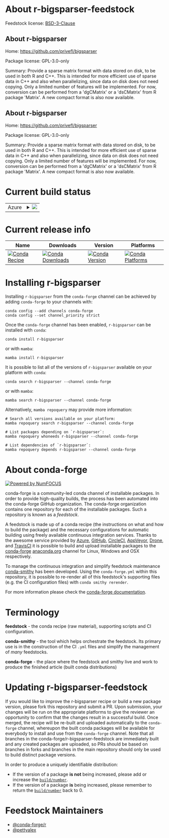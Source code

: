 About r-bigsparser-feedstock
============================

Feedstock license: [BSD-3-Clause](https://github.com/conda-forge/r-bigsparser-feedstock/blob/main/LICENSE.txt)


About r-bigsparser
------------------

Home: https://github.com/privefl/bigsparser

Package license: GPL-3.0-only

Summary: Provide a sparse matrix format with data stored on disk, to be used in both R and C++. This is intended for more efficient use of sparse data in C++ and also when parallelizing, since data on disk does not need copying. Only a limited number of features will be implemented. For now, conversion can be performed from a 'dgCMatrix' or a 'dsCMatrix' from R package 'Matrix'. A new compact format is also now available.

About r-bigsparser
------------------

Home: https://github.com/privefl/bigsparser

Package license: GPL-3.0-only

Summary: Provide a sparse matrix format with data stored on disk, to be used in both R and C++. This is intended for more efficient use of sparse data in C++ and also when parallelizing, since data on disk does not need copying. Only a limited number of features will be implemented. For now, conversion can be performed from a 'dgCMatrix' or a 'dsCMatrix' from R package 'Matrix'. A new compact format is also now available.

Current build status
====================


<table>
    
  <tr>
    <td>Azure</td>
    <td>
      <details>
        <summary>
          <a href="https://dev.azure.com/conda-forge/feedstock-builds/_build/latest?definitionId=20514&branchName=main">
            <img src="https://dev.azure.com/conda-forge/feedstock-builds/_apis/build/status/r-bigsparser-feedstock?branchName=main">
          </a>
        </summary>
        <table>
          <thead><tr><th>Variant</th><th>Status</th></tr></thead>
          <tbody><tr>
              <td>linux_64_r_base4.2</td>
              <td>
                <a href="https://dev.azure.com/conda-forge/feedstock-builds/_build/latest?definitionId=20514&branchName=main">
                  <img src="https://dev.azure.com/conda-forge/feedstock-builds/_apis/build/status/r-bigsparser-feedstock?branchName=main&jobName=linux&configuration=linux%20linux_64_r_base4.2" alt="variant">
                </a>
              </td>
            </tr><tr>
              <td>linux_64_r_base4.3</td>
              <td>
                <a href="https://dev.azure.com/conda-forge/feedstock-builds/_build/latest?definitionId=20514&branchName=main">
                  <img src="https://dev.azure.com/conda-forge/feedstock-builds/_apis/build/status/r-bigsparser-feedstock?branchName=main&jobName=linux&configuration=linux%20linux_64_r_base4.3" alt="variant">
                </a>
              </td>
            </tr><tr>
              <td>osx_64_r_base4.2</td>
              <td>
                <a href="https://dev.azure.com/conda-forge/feedstock-builds/_build/latest?definitionId=20514&branchName=main">
                  <img src="https://dev.azure.com/conda-forge/feedstock-builds/_apis/build/status/r-bigsparser-feedstock?branchName=main&jobName=osx&configuration=osx%20osx_64_r_base4.2" alt="variant">
                </a>
              </td>
            </tr><tr>
              <td>osx_64_r_base4.3</td>
              <td>
                <a href="https://dev.azure.com/conda-forge/feedstock-builds/_build/latest?definitionId=20514&branchName=main">
                  <img src="https://dev.azure.com/conda-forge/feedstock-builds/_apis/build/status/r-bigsparser-feedstock?branchName=main&jobName=osx&configuration=osx%20osx_64_r_base4.3" alt="variant">
                </a>
              </td>
            </tr><tr>
              <td>win_64</td>
              <td>
                <a href="https://dev.azure.com/conda-forge/feedstock-builds/_build/latest?definitionId=20514&branchName=main">
                  <img src="https://dev.azure.com/conda-forge/feedstock-builds/_apis/build/status/r-bigsparser-feedstock?branchName=main&jobName=win&configuration=win%20win_64_" alt="variant">
                </a>
              </td>
            </tr>
          </tbody>
        </table>
      </details>
    </td>
  </tr>
</table>

Current release info
====================

| Name | Downloads | Version | Platforms |
| --- | --- | --- | --- |
| [![Conda Recipe](https://img.shields.io/badge/recipe-r--bigsparser-green.svg)](https://anaconda.org/conda-forge/r-bigsparser) | [![Conda Downloads](https://img.shields.io/conda/dn/conda-forge/r-bigsparser.svg)](https://anaconda.org/conda-forge/r-bigsparser) | [![Conda Version](https://img.shields.io/conda/vn/conda-forge/r-bigsparser.svg)](https://anaconda.org/conda-forge/r-bigsparser) | [![Conda Platforms](https://img.shields.io/conda/pn/conda-forge/r-bigsparser.svg)](https://anaconda.org/conda-forge/r-bigsparser) |

Installing r-bigsparser
=======================

Installing `r-bigsparser` from the `conda-forge` channel can be achieved by adding `conda-forge` to your channels with:

```
conda config --add channels conda-forge
conda config --set channel_priority strict
```

Once the `conda-forge` channel has been enabled, `r-bigsparser` can be installed with `conda`:

```
conda install r-bigsparser
```

or with `mamba`:

```
mamba install r-bigsparser
```

It is possible to list all of the versions of `r-bigsparser` available on your platform with `conda`:

```
conda search r-bigsparser --channel conda-forge
```

or with `mamba`:

```
mamba search r-bigsparser --channel conda-forge
```

Alternatively, `mamba repoquery` may provide more information:

```
# Search all versions available on your platform:
mamba repoquery search r-bigsparser --channel conda-forge

# List packages depending on `r-bigsparser`:
mamba repoquery whoneeds r-bigsparser --channel conda-forge

# List dependencies of `r-bigsparser`:
mamba repoquery depends r-bigsparser --channel conda-forge
```


About conda-forge
=================

[![Powered by
NumFOCUS](https://img.shields.io/badge/powered%20by-NumFOCUS-orange.svg?style=flat&colorA=E1523D&colorB=007D8A)](https://numfocus.org)

conda-forge is a community-led conda channel of installable packages.
In order to provide high-quality builds, the process has been automated into the
conda-forge GitHub organization. The conda-forge organization contains one repository
for each of the installable packages. Such a repository is known as a *feedstock*.

A feedstock is made up of a conda recipe (the instructions on what and how to build
the package) and the necessary configurations for automatic building using freely
available continuous integration services. Thanks to the awesome service provided by
[Azure](https://azure.microsoft.com/en-us/services/devops/), [GitHub](https://github.com/),
[CircleCI](https://circleci.com/), [AppVeyor](https://www.appveyor.com/),
[Drone](https://cloud.drone.io/welcome), and [TravisCI](https://travis-ci.com/)
it is possible to build and upload installable packages to the
[conda-forge](https://anaconda.org/conda-forge) [anaconda.org](https://anaconda.org/)
channel for Linux, Windows and OSX respectively.

To manage the continuous integration and simplify feedstock maintenance
[conda-smithy](https://github.com/conda-forge/conda-smithy) has been developed.
Using the ``conda-forge.yml`` within this repository, it is possible to re-render all of
this feedstock's supporting files (e.g. the CI configuration files) with ``conda smithy rerender``.

For more information please check the [conda-forge documentation](https://conda-forge.org/docs/).

Terminology
===========

**feedstock** - the conda recipe (raw material), supporting scripts and CI configuration.

**conda-smithy** - the tool which helps orchestrate the feedstock.
                   Its primary use is in the construction of the CI ``.yml`` files
                   and simplify the management of *many* feedstocks.

**conda-forge** - the place where the feedstock and smithy live and work to
                  produce the finished article (built conda distributions)


Updating r-bigsparser-feedstock
===============================

If you would like to improve the r-bigsparser recipe or build a new
package version, please fork this repository and submit a PR. Upon submission,
your changes will be run on the appropriate platforms to give the reviewer an
opportunity to confirm that the changes result in a successful build. Once
merged, the recipe will be re-built and uploaded automatically to the
`conda-forge` channel, whereupon the built conda packages will be available for
everybody to install and use from the `conda-forge` channel.
Note that all branches in the conda-forge/r-bigsparser-feedstock are
immediately built and any created packages are uploaded, so PRs should be based
on branches in forks and branches in the main repository should only be used to
build distinct package versions.

In order to produce a uniquely identifiable distribution:
 * If the version of a package **is not** being increased, please add or increase
   the [``build/number``](https://docs.conda.io/projects/conda-build/en/latest/resources/define-metadata.html#build-number-and-string).
 * If the version of a package **is** being increased, please remember to return
   the [``build/number``](https://docs.conda.io/projects/conda-build/en/latest/resources/define-metadata.html#build-number-and-string)
   back to 0.

Feedstock Maintainers
=====================

* [@conda-forge/r](https://github.com/conda-forge/r/)
* [@pettyalex](https://github.com/pettyalex/)


